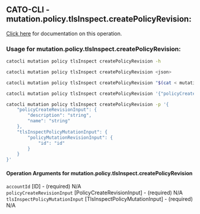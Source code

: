 
## CATO-CLI - mutation.policy.tlsInspect.createPolicyRevision:
[Click here](https://api.catonetworks.com/documentation/#mutation-mutation.policy.tlsInspect.createPolicyRevision) for documentation on this operation.

### Usage for mutation.policy.tlsInspect.createPolicyRevision:

```bash
catocli mutation policy tlsInspect createPolicyRevision -h

catocli mutation policy tlsInspect createPolicyRevision <json>

catocli mutation policy tlsInspect createPolicyRevision "$(cat < mutation.policy.tlsInspect.createPolicyRevision.json)"

catocli mutation policy tlsInspect createPolicyRevision '{"policyCreateRevisionInput":{"description":"string","name":"string"},"tlsInspectPolicyMutationInput":{"policyMutationRevisionInput":{"id":"id"}}}'

catocli mutation policy tlsInspect createPolicyRevision -p '{
    "policyCreateRevisionInput": {
        "description": "string",
        "name": "string"
    },
    "tlsInspectPolicyMutationInput": {
        "policyMutationRevisionInput": {
            "id": "id"
        }
    }
}'
```

#### Operation Arguments for mutation.policy.tlsInspect.createPolicyRevision ####

`accountId` [ID] - (required) N/A    
`policyCreateRevisionInput` [PolicyCreateRevisionInput] - (required) N/A    
`tlsInspectPolicyMutationInput` [TlsInspectPolicyMutationInput] - (required) N/A    
